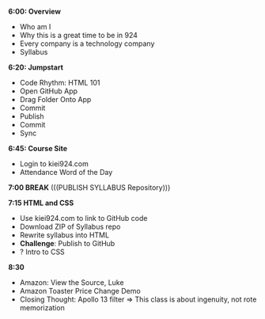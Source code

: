 **6:00: Overview**
* Who am I
* Why this is a great time to be in 924
* Every company is a technology company
* Syllabus

**6:20: Jumpstart**
* Code Rhythm: HTML 101
* Open GitHub App
* Drag Folder Onto App
* Commit
* Publish
* Commit 
* Sync

**6:45: Course Site** 
* Login to kiei924.com 
* Attendance Word of the Day

**7:00 BREAK**
(((PUBLISH SYLLABUS Repository)))

**7:15 HTML and CSS**
* Use kiei924.com to link to GitHub code
* Download ZIP of Syllabus repo
* Rewrite syllabus into HTML
* **Challenge**: Publish to GitHub
* ? Intro to CSS

**8:30**
* Amazon: View the Source, Luke
* Amazon Toaster Price Change Demo
* Closing Thought: Apollo 13 filter => This class is about ingenuity, not rote memorization
